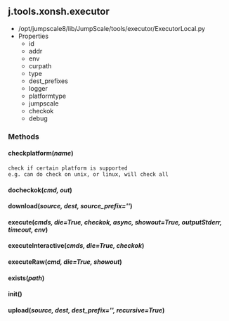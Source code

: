 <!-- toc -->
## j.tools.xonsh.executor

- /opt/jumpscale8/lib/JumpScale/tools/executor/ExecutorLocal.py
- Properties
    - id
    - addr
    - env
    - curpath
    - type
    - dest_prefixes
    - logger
    - platformtype
    - jumpscale
    - checkok
    - debug

### Methods

#### checkplatform(*name*) 

```
check if certain platform is supported
e.g. can do check on unix, or linux, will check all

```

#### docheckok(*cmd, out*) 

#### download(*source, dest, source_prefix=''*) 

#### execute(*cmds, die=True, checkok, async, showout=True, outputStderr, timeout, env*) 

#### executeInteractive(*cmds, die=True, checkok*) 

#### executeRaw(*cmd, die=True, showout*) 

#### exists(*path*) 

#### init() 

#### upload(*source, dest, dest_prefix='', recursive=True*) 

